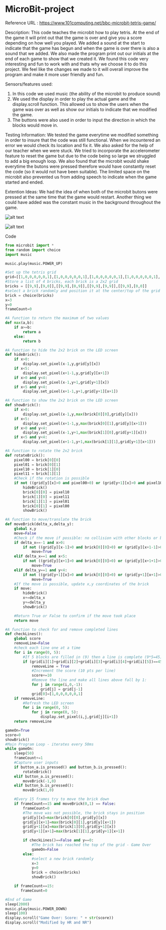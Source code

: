 # MicroBit-project

Reference URL : https://www.101computing.net/bbc-microbit-tetris-game/

Description:
This code teaches the microbit how to play tetris. At the end of the game it will print out that the game is over and give you a score depending on how well you played. We added a sound at the start to indicate that the game has begun and when the game is over there is also a sound that we added. We also made the program print out our initials at the end of each game to show that we created it. We found this code very interesting and fun to work with and thats why we choose it to do this project. We feel like the changes we made to it will overall improve the program and make it more user friendly and fun.

Sensors/features used:
1. In this code we used music (the ability of the microbit to produce sound) 
2. We used the display in order to play the actual game and the display.scroll function. This allowed us to show the users when the game was over as well as show our initials to indicate that we modified the game.
3. The buttons were also used in order to input the direction in which the blocks would move in.

Testing Information:
We tested the game everytime we modified something in order to insure that the code was still functional. When we incountered an error we would check its location and fix it. We also asked for the help of our teacher when we were stuck. We tried to incorporate the accelerometer feature to reset the game but due to the code being so large we struggled to add a big enough loop. We also found that the microbit would shake everytime the butons were pressed therefore would have constantly reset the code (so it would not have been suitable). The limited space on the microbit also prevented us from adding speech to indicate when the game started and ended.

Extention Ideas:
We had the idea of when both of the microbit butons were pressed at the same time that the game would restart. Another thing we could have added was the constant music in the background throughout the game. 



![alt text](https://github.com/TheFrontMen/MicroBit-project/blob/master/IMG_20190904_150921_resized_20190904_031047241.jpg "Playing the game")

![alt text](https://github.com/TheFrontMen/MicroBit-project/blob/master/IMG_20190904_150902_resized_20190904_031046861.jpg "Playing the game")

Code
```python
from microbit import *
from random import choice
import music

music.play(music.POWER_UP)

#Set up the tetris grid
grid=[[1,0,0,0,0,0,1],[1,0,0,0,0,0,1],[1,0,0,0,0,0,1],[1,0,0,0,0,0,1],[1,0,0,0,0,0,1],[1,1,1,1,1,1,1]]
#Store a list of 4 bricks, each brick is a 2x2 grid
bricks = [[9,9],[9,0]],[[9,9],[0,9]],[[9,9],[9,9]],[[9,9],[0,0]]
#select a brick randomly and position it at the center/top of the grid (y=0,x=3)
brick = choice(bricks)
x=3
y=0
frameCount=0

#A function to return the maximum of two values
def max(a,b):
    if a>=b:
        return a
    else:
        return b

#A function to hide the 2x2 brick on the LED screen
def hideBrick():
    if x>0:
        display.set_pixel(x-1,y,grid[y][x])
    if x<5:
        display.set_pixel(x+1-1,y,grid[y][x+1])
    if x>0 and y<4:
        display.set_pixel(x-1,y+1,grid[y+1][x])
    if x<5 and y<4:
        display.set_pixel(x+1-1,y+1,grid[y+1][x+1])

#A function to show the 2x2 brick on the LED screen
def showBrick():
    if x>0:
        display.set_pixel(x-1,y,max(brick[0][0],grid[y][x]))
    if x<5:
        display.set_pixel(x+1-1,y,max(brick[0][1],grid[y][x+1]))
    if x>0 and y<4:
        display.set_pixel(x-1,y+1,max(brick[1][0],grid[y+1][x]))
    if x<5 and y<4:
        display.set_pixel(x+1-1,y+1,max(brick[1][1],grid[y+1][x+1]))

#A function to rotate the 2x2 brick
def rotateBrick():
    pixel00 = brick[0][0]
    pixel01 = brick[0][1]
    pixel10 = brick[1][0]
    pixel11 = brick[1][1]
    #Check if the rotation is possible
    if not ((grid[y][x]>0 and pixel00>0) or (grid[y+1][x]>0 and pixel10>0) or (grid[y][x+1]>0 and pixel01>0) or (grid[y+1][x+1]>0 and pixel11>0)):
        hideBrick()
        brick[0][0] = pixel10
        brick[1][0] = pixel11
        brick[1][1] = pixel01
        brick[0][1] = pixel00
        showBrick()

#A function to move/translate the brick
def moveBrick(delta_x,delta_y):
    global x,y
    move=False
    #Check if the move if possible: no collision with other blocks or borders of the grid
    if delta_x==-1 and x>0:
        if not ((grid[y][x-1]>0 and brick[0][0]>0) or (grid[y][x+1-1]>0 and brick[0][1]>0) or (grid[y+1][x-1]>0 and brick[1][0]>0) or (grid[y+1][x+1-1]>0 and brick[1][1]>0)):
            move=True
    elif delta_x==1 and x<5:
        if not ((grid[y][x+1]>0 and brick[0][0]>0) or (grid[y][x+1+1]>0 and brick[0][1]>0) or (grid[y+1][x+1]>0 and brick[1][0]>0) or (grid[y+1][x+1+1]>0 and brick[1][1]>0)):
            move=True
    elif delta_y==1 and y<4:
        if not ((grid[y+1][x]>0 and brick[0][0]>0) or (grid[y+1][x+1]>0 and brick[0][1]>0) or (grid[y+1+1][x]>0 and brick[1][0]>0) or (grid[y+1+1][x+1]>0 and brick[1][1]>0)):
            move=True
    #If the move is possible, update x,y coordinates of the brick
    if move:
        hideBrick()
        x+=delta_x
        y+=delta_y
        showBrick()

    #Return True or False to confirm if the move took place
    return move

#A function to check for and remove completed lines
def checkLines():
    global score
    removeLine=False
    #check each line one at a time
    for i in range(0, 5):
        #If 5 blocks are filled in (9) then a line is complete (9*5=45)
        if (grid[i][1]+grid[i][2]+grid[i][3]+grid[i][4]+grid[i][5])==45:
            removeLine = True
            #Increment the score (10 pts per line)
            score+=10
            #Remove the line and make all lines above fall by 1:
            for j in range(i,0,-1):
                grid[j] = grid[j-1]
            grid[0]=[1,0,0,0,0,0,1]
    if removeLine:
        #Refresh the LED screen
        for i in range(0, 5):
            for j in range(0, 5):
                display.set_pixel(i,j,grid[j][i+1])
    return removeLine

gameOn=True
score=0
showBrick()
#Main Program Loop - iterates every 50ms
while gameOn:
    sleep(50)
    frameCount+=1
    #Capture user inputs
    if button_a.is_pressed() and button_b.is_pressed():
        rotateBrick()
    elif button_a.is_pressed():
        moveBrick(-1,0)
    elif button_b.is_pressed():
        moveBrick(1,0)

    #Every 15 frames try to move the brick down
    if frameCount==15 and moveBrick(0,1) == False:
        frameCount=0
        #The move was not possible, the brick stays in position
        grid[y][x]=max(brick[0][0],grid[y][x])
        grid[y][x+1]=max(brick[0][1],grid[y][x+1])
        grid[y+1][x]=max(brick[1][0],grid[y+1][x])
        grid[y+1][x+1]=max(brick[1][1],grid[y+1][x+1])

        if checkLines()==False and y==0:
            #The brick has reached the top of the grid - Game Over
            gameOn=False
        else:
            #select a new brick randomly
            x=3
            y=0
            brick = choice(bricks)
            showBrick()

    if frameCount==15:
       frameCount=0

#End of Game
sleep(2000)
music.play(music.POWER_DOWN)
sleep(100)
display.scroll("Game Over: Score: " + str(score))
display.scroll("Modified by HR and NR")
```

